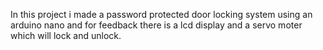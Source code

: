 In this project i made a password protected door locking system using an arduino nano and for feedback there is a lcd display and a servo moter which will lock and unlock.
